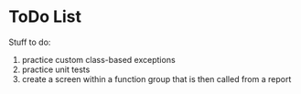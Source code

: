 # ToDo List

Stuff to do:
1. practice custom class-based exceptions
2. practice unit tests
3. create a screen within a function group that is then called from a report
